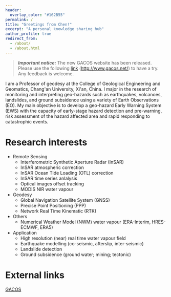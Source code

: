```yaml
---
header:
  overlay_color: "#162B55"
permalink: /
title: "Greetings from Chen!"
excerpt: "A personal knowledge sharing hub"
author_profile: true
redirect_from: 
  - /about/
  - /about.html
---
```


>***Important notice:*** The new GACOS website has been released. Please use the following [link](http://www.gacos.net/) (http://www.gacos.net/) to have a try. Any feedback is welcome.

I am a Professor of geodesy at the College of Geological Engineering and Geomatics, Chang'an University, Xi'an, China. I major in the research of monitoring and interpreting geo-hazards such as earthquakes, volcanoes, landslides, and ground subsidence using a variety of Earth Observations (EO). My main objective is to develop a geo-hazard Early Warning System (EWS) with the capacity of early-stage hazard detection and pre-warning, risk assessment of the hazard affected area and rapid responding to catastrophic events.   

Research interests 
======
- Remote Sensing
  - Interferometric Synthetic Aperture Radar (InSAR)
  - InSAR atmospheric correction
  - InSAR Ocean Tide Loading (OTL) correction
  - InSAR time series anlalysis
  - Optical images offset tracking
  - MODIS NIR water vapour
- Geodesy
  - Global Navigation Satellite System (GNSS)
  - Precise Point Positioning (PPP)
  - Network Real Time Kinematic (RTK)
- Others
  - Numerical Weather Model (NWM) water vapour (ERA-Interim, HRES-ECMWF, ERA5)
- Application
  - High resolution (near) real time water vapour field 
  - Earthquake modelling (co-seismic, afterslip, inter-seismic)
  - Landslide detection 
  - Ground subsidence (ground water; mining; tectonic)

External links
=====

[GACOS](http://www.gacos.net)

